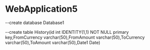 # WebApplication5

--create database Database1


--create table History(id int IDENTITY(1,1) NOT NULL primary key,FromCurrency varchar(50),FromAmount varchar(50),ToCurrency varchar(50),ToAmount varchar(50),Date1 Date)
